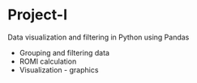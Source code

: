 # Project-I
Data visualization and filtering in Python using Pandas
- Grouping and filtering data
- ROMI calculation
- Visualization - graphics
